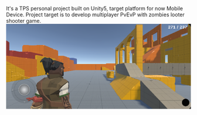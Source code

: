 It's a TPS personal project built on Unity5, target platform for now Mobile Device. Project target is to develop multiplayer PvEvP with zombies looter shooter game.
![Project Prototype Stage](image-1.png)